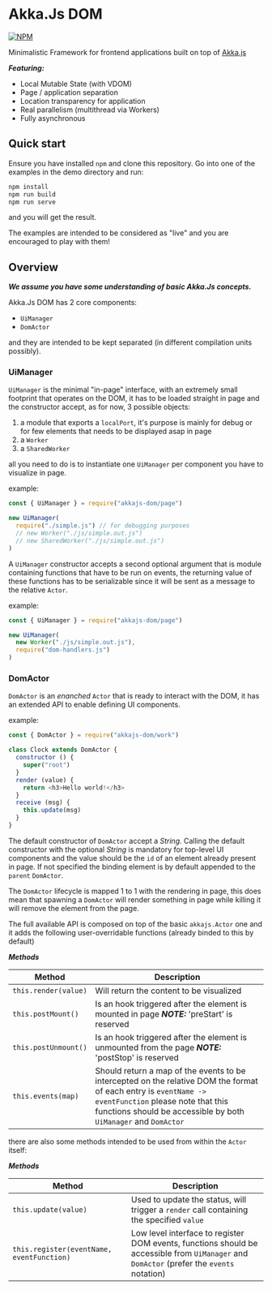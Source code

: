
# Akka.Js DOM

[![NPM](https://nodei.co/npm/akkajs-dom.png)](https://nodei.co/npm/akkajs-dom/)

Minimalistic Framework for frontend applications built on top of [Akka.js](https://www.npmjs.com/package/akkajs)

___Featuring:___

  - Local Mutable State (with VDOM)
  - Page / application separation
  - Location transparency for application
  - Real parallelism (multithread via Workers)
  - Fully asynchronous

## Quick start

Ensure you have installed `npm` and clone this repository.
Go into one of the examples in the demo directory and run:

```bash
npm install
npm run build
npm run serve
```

and you will get the result.

The examples are intended to be considered as "live" and you are encouraged to play with them!

## Overview

***We assume you have some understanding of basic Akka.Js concepts.***

Akka.Js DOM has 2 core components:

  - `UiManager`
  - `DomActor`

and they are intended to be kept separated (in different compilation units possibly).

### UiManager

`UiManager` is the minimal "in-page" interface, with an extremely small footprint that operates on the DOM, it has to be loaded straight in page and the constructor accept, as for now, 3 possible objects:

  1. a module that exports a `localPort`, it's purpose is mainly for debug or for few elements that needs to be displayed asap in page
  2. a `Worker`
  3. a `SharedWorker`

all you need to do is to instantiate one `UiManager` per component you have to visualize in page.

example:
```javascript
const { UiManager } = require("akkajs-dom/page")

new UiManager(
  require("./simple.js") // for debugging purposes
  // new Worker("./js/simple.out.js")
  // new SharedWorker("./js/simple.out.js")
)
```

A `UiManager` constructor accepts a second optional argument that is module containing functions that have to be run on events, the returning value of these functions has to be serializable since it will be sent as a message to the relative `Actor`.


example:
```javascript
const { UiManager } = require("akkajs-dom/page")

new UiManager(
  new Worker("./js/simple.out.js"),
  require("dom-handlers.js")
)
```

### DomActor

`DomActor` is an *enanched* `Actor` that is ready to interact with the DOM, it has an extended API to enable defining UI components.

example:
```javascript
const { DomActor } = require("akkajs-dom/work")

class Clock extends DomActor {
  constructor () {
    super("root")
  }
  render (value) {
    return <h3>Hello world!</h3>
  }
  receive (msg) {
    this.update(msg)
  }
}
```

The default constructor of `DomActor` accept a *String*.
Calling the default constructor with the optional *String* is mandatory for top-level UI components and the value should be the `id` of an element already present in page.
If not specified the binding element is by default appended to the `parent` `DomActor`.

The `DomActor` lifecycle is mapped 1 to 1 with the rendering in page, this does mean that spawning a `DomActor` will render something in page while killing it will remove the element from the page.

The full available API is composed on top of the basic `akkajs.Actor` one and it adds the following user-overridable functions (already binded to this by default)

___Methods___

|Method|Description|
|-------|----------|
|`this.render(value)`| Will return the content to be visualized |
|`this.postMount()`| Is an hook triggered after the element is mounted in page ___NOTE:___ 'preStart' is reserved |
|`this.postUnmount()`| Is an hook triggered after the element is unmounted from the page ___NOTE:___ 'postStop' is reserved |
|`this.events(map)`| Should return a map of the events to be intercepted on the relative DOM the format of each entry is `eventName -> eventFunction` please note that this functions should be accessible by both `UiManager` and `DomActor` |

there are also some methods intended to be used from within the `Actor` itself:

___Methods___

|Method|Description|
|-------|----------|
|`this.update(value)`| Used to update the status, will trigger a `render` call containing the specified `value` |
|`this.register(eventName, eventFunction)`| Low level interface to register DOM events, functions should be accessible from `UiManager` and `DomActor` (prefer the `events` notation) |
